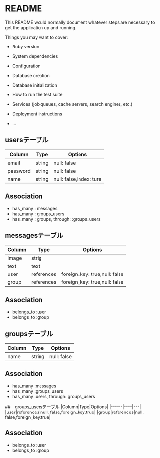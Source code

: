 # README

This README would normally document whatever steps are necessary to get the
application up and running.

Things you may want to cover:

* Ruby version

* System dependencies

* Configuration

* Database creation

* Database initialization

* How to run the test suite

* Services (job queues, cache servers, search engines, etc.)

* Deployment instructions

* ...

## usersテーブル
|Column|Type|Options|
|------|----|-------|
|email|string|null: false|
|password|string|null: false|
|name|string|null: false,index: ture|
## Association
- has_many : messages
- has_many : groups_users
- has_many : groups, through: :groups_users

## messagesテーブル
|Column|Type|Options|
|------|----|-------|
|image|strig||
|text|text||
|user|references|foreign_key: true,null: false|
|group|references|foreign_key: true,null: false|
## Association
- belongs_to :user
- belongs_to :group

## groupsテーブル
|Column|Type|Options|
|------|----|---|
|name|string|null: false|
## Association
- has_many :messages
- has_many :groups_users
- has_many :users, through: groups_users

##　groups_usersテーブル
|Column|Type|Options|
|------|----|---|
|user|references|null: false,foreign_key:true|
|group|references|null: false,foreign_key:true|
## Association
- belongs_to :user
- belongs_to :group
